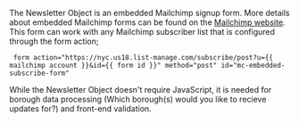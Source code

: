 The Newsletter Object is an embedded Mailchimp signup form. More details about embedded Mailchimp forms can be found on the [Mailchimp website](https://mailchimp.com/help/add-a-signup-form-to-your-website/). This form can work with any Mailchimp subscriber list that is configured through the form action;

     form action="https://nyc.us18.list-manage.com/subscribe/post?u={{ mailchimp account }}&id={{ form id }}" method="post" id="mc-embedded-subscribe-form"

While the Newsletter Object doesn't require JavaScript, it is needed for borough data processing (Which borough(s) would you like to recieve updates for?) and front-end validation.